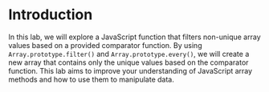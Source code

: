 # Introduction

In this lab, we will explore a JavaScript function that filters non-unique array values based on a provided comparator function. By using `Array.prototype.filter()` and `Array.prototype.every()`, we will create a new array that contains only the unique values based on the comparator function. This lab aims to improve your understanding of JavaScript array methods and how to use them to manipulate data.
